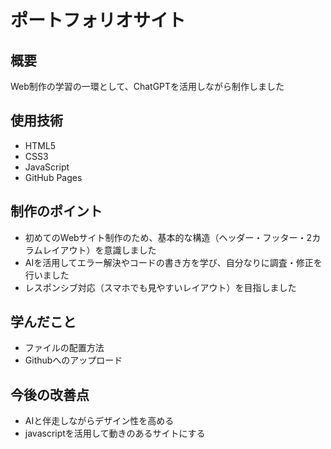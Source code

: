 #  ポートフォリオサイト

## 概要
Web制作の学習の一環として、ChatGPTを活用しながら制作しました

## 使用技術
- HTML5
- CSS3
- JavaScript
- GitHub Pages

## 制作のポイント
- 初めてのWebサイト制作のため、基本的な構造（ヘッダー・フッター・2カラムレイアウト）を意識しました
- AIを活用してエラー解決やコードの書き方を学び、自分なりに調査・修正を行いました
- レスポンシブ対応（スマホでも見やすいレイアウト）を目指しました

## 学んだこと
- ファイルの配置方法
- Githubへのアップロード

## 今後の改善点
- AIと伴走しながらデザイン性を高める
- javascriptを活用して動きのあるサイトにする

